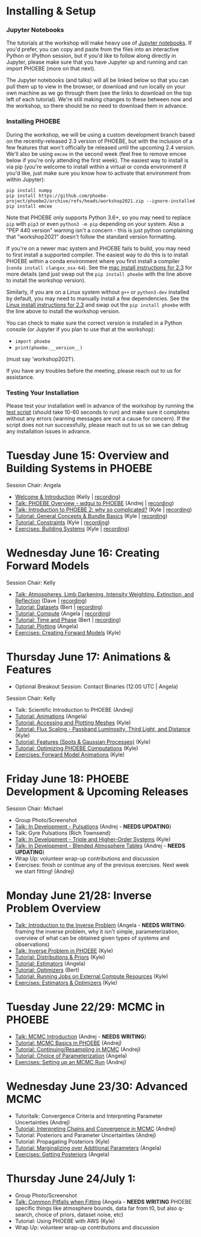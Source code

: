 # Installing & Setup

### Jupyter Notebooks

The tutorials at the workshop will make heavy use of [Jupyter notebooks](https://jupyter.org/install).  If you'd prefer, you can copy and paste from the files into an interactive Python or IPython session, but if you'd like to follow along directly in Jupyter, please make sure that you have Jupyter up and running and can import PHOEBE (more on that next).

The Jupyter notebooks (and talks) will all be linked below so that you can pull them up to view in the browser, or download and run locally on your own machine as we go through them (see the links to download on the top left of each tutorial).  We're still making changes to these between now and the workshop, so there should be no need to download them in advance.

### Installing PHOEBE

During the workshop, we will be using a custom development branch based on the recently-released 2.3 version of PHOEBE, but with the inclusion of a few features that won't officially be released until the upcoming 2.4 version.  We'll also be using `emcee` in the second week (feel free to remove emcee below if you're only attending the first week).  The easiest way to install is via pip (you're welcome to install within a virtual or conda environment if you'd like, just make sure you know how to activate that environment from within Jupyter):

```
pip install numpy
pip install https://github.com/phoebe-project/phoebe2/archive/refs/heads/workshop2021.zip --ignore-installed
pip install emcee
```

Note that PHOEBE only supports Python 3.6+, so you may need to replace `pip` with `pip3` or even `python3 -m pip` depending on your system.  Also a "PEP 440 version" warning isn't a concern - this is just python complaining that "workshop2021" doesn't follow the standard version formatting.

If you're on a newer mac system and PHOEBE fails to build, you may need to first install a supported compiler.  The easiest way to do this is to install PHOEBE within a conda environment where you first install a compiler (`conda install clangxx_osx-64`).  See the [mac install instructions for 2.3](http://phoebe-project.org/install/latest/mac/auto) for more details (and just swap out the `pip install phoebe` with the line above to install the workshop version).

Similarly, if you are on a Linux system without `g++` or `python3-dev` installed by default, you may need to manually install a few dependencies.  See the [Linux install instructions for 2.3](http://phoebe-project.org/install/latest/linux/auto) and swap out the `pip install phoebe` with the line above to install the workshop version.

You can check to make sure the correct version is installed in a Python console (or Jupyter if you plan to use that at the workshop):

* `import phoebe`
* `print(phoebe.__version__)`

(must say 'workshop2021').

If you have any troubles before the meeting, please reach out to us for assistance.


### Testing Your Installation

Please test your installation well in advance of the workshop by running the [test script](https://raw.githubusercontent.com/phoebe-project/phoebe2-workshop/2021june/test_install.py) (should take 10-60 seconds to run) and make sure it completes without any errors (warning messages are not a cause for concern).  If the script does not run successfully, please reach out to us so we can debug any installation issues in advance.

# Tuesday June 15: Overview and Building Systems in PHOEBE

Session Chair: Angela

* [Welcome & Introduction](https://docs.google.com/presentation/d/e/2PACX-1vTPiLVRPAUJnrSyNgqpWXbuQduLDqp36RP6inq5-QdtYA0nnLTjsQN1FuyhVIgvW9fHkiz_FAEpNrjp/pub?start=false&loop=false&delayms=3000) (Kelly | [recording](http://phoebe-project.org/static/workshops/2021june/2021.06.15.01_welcome.mp4))
* [Talk: PHOEBE Overview - wdgui to PHOEBE](https://docs.google.com/presentation/d/e/2PACX-1vTeR0gdxhuHt7-rEQMK5SEM3bGETEF-ItWQHsvmr8cwt1bNqJuMflTABL8vvV6jrNEdPqRaIpL8-TiJ/pub?start=false&loop=false&delayms=3000) (Andrej | [recording](http://phoebe-project.org/static/workshops/2021june/2021.06.15.02_overview.mp4))
* [Talk: Introduction to PHOEBE 2: why so complicated?](https://docs.google.com/presentation/d/e/2PACX-1vTdjGepiD4v0VvAv8DQsed_uCQ4SMYPqfUtCLzvR92PKjnSSeTZ9qWuZpVbzdNxWBE445BwigEg9Tv7/pub?start=false&loop=false&delayms=3000) (Kyle | [recording](http://phoebe-project.org/static/workshops/2021june/2021.06.15.03_intro.mp4))
* [Tutorial: General Concepts & Bundle Basics](./Tutorial_01_bundle_basics.ipynb) (Kyle | [recording](http://phoebe-project.org/static/workshops/2021june/2021.06.15.04_general_concepts.mp4))
* [Tutorial: Constraints](./Tutorial_02_constraints.ipynb) (Kyle | [recording](http://phoebe-project.org/static/workshops/2021june/2021.06.15.05_constraints.mp4))
* [Exercises: Building Systems](./Exercises_01_building_systems.ipynb) (Kyle | [recording](http://phoebe-project.org/static/workshops/2021june/2021.06.15.06_exercises.mp4))


# Wednesday June 16: Creating Forward Models

Session Chair: Kelly

* [Talk: Atmospheres, Limb Darkening, Intensity Weighting, Extinction, and Reflection](https://docs.google.com/presentation/d/e/2PACX-1vSrILRxT1eygipBOurKZ2trffr5KQBRbK3y1TxY0-oydV1t4SaoZAWvDLZfUCc4iIZDzaHhlkVW8meM/pub?start=false&loop=false&delayms=3000) (Dave | [recording](http://phoebe-project.org/static/workshops/2021june/2021.06.16.01_atm_ld_extinction.mp4))
* [Tutorial: Datasets](./Tutorial_03_datasets.ipynb) (Bert | [recording](http://phoebe-project.org/static/workshops/2021june/2021.06.16.02_datasets.mp4))
* [Tutorial: Compute](./Tutorial_04_compute.ipynb) (Angela | [recording](http://phoebe-project.org/static/workshops/2021june/2021.06.16.03_compute.mp4))
* [Tutorial: Time and Phase](./Tutorial_04b_time_and_phase.ipynb) (Bert | [recording](http://phoebe-project.org/static/workshops/2021june/2021.06.16.05_time_phase.mp4))
* [Tutorial: Plotting](./Tutorial_05_plotting.ipynb) (Angela)
* [Exercises: Creating Forward Models](./Exercises_02_forward_models.ipynb) (Kyle)


# Thursday June 17: Animations & Features

* Optional Breakout Session: Contact Binaries (12:00 UTC | Angela)

Session Chair: Kelly

* Talk: Scientific Introduction to PHOEBE (Andrej)
* [Tutorial: Animations](./Tutorial_05b_animations.ipynb) (Angela)
* [Tutorial: Accessing and Plotting Meshes](./Tutorial_05c_meshes.ipynb) (Kyle)
* [Tutorial: Flux Scaling - Passband Luminosity, Third Light, and Distance](./Tutorial_pblum_l3_distance.ipynb) (Kyle)
* [Tutorial: Features (Spots & Gaussian Processes)](./Tutorial_06_features.ipynb) (Kyle)
* [Tutorial: Optimizing PHOEBE Computations](./Tutorial_optimizing_computations.ipynb) (Kyle)
* [Exercises: Forward Model Animations](./Exercises_03_animations.ipynb) (Kyle)



# Friday June 18: PHOEBE Development & Upcoming Releases

Session Chair: Michael

* Group Photo/Screenshot
* [Talk: In Development - Pulsations](https://docs.google.com/presentation/d/e/2PACX-1vR13F6t5UqxxLntwHs5_sVo8YW-xzRlq2BOm08KxRMYAETPqH8qHsmL6M8BvNNTXEzStFYcvKF-IjK5/pub?start=false&loop=false&delayms=3000) (Andrej - **NEEDS UPDATING**)
* Talk: Gyre Pulsations (Rich Townsend)
* [Talk: In Development - Triple and Higher-Order Systems](https://docs.google.com/presentation/d/e/2PACX-1vSk1awjZ-mrvsSOQunNYikwGr6PjdAseIhPEnh84ABExkgAvAzZ1QF2WEMVIr04IMYPQYwEoPGDjir2/pub?start=false&loop=false&delayms=3000) (Kyle)
* [Talk: In Development - Blended Atmosphere Tables](https://docs.google.com/presentation/d/e/2PACX-1vRMJxgdwwWs-IF1OY9ligGgNVul2z1Kk_GjRgH9-hFpkN8gJqtFcQUG4D3wzrsN998pvqt4bMNTtrfB/pub?start=false&loop=false&delayms=3000) (Andrej - **NEEDS UPDATING**)
* Wrap Up: volunteer wrap-up contributions and discussion
* Exercises: finish or continue any of the previous exercises.  Next week we start fitting! (Andrej)


# Monday June 21/28: Inverse Problem Overview
* [Talk: Introduction to the Inverse Problem](https://docs.google.com/presentation/d/e/2PACX-1vTtiioAwAllKi9rycyklKPGbbji2cS9sf2wp9nvkccKtb7T_RaYHL7ByFUXy8fhvaM7MlOLi2eCYdtV/pub?start=false&loop=false&delayms=3000) (Angela - **NEEDS WRITING**: framing the inverse problem, why it isn't simple, parameterization, overview of what can be obtained given types of systems and observations)
* [Talk: Inverse Problem in PHOEBE](https://docs.google.com/presentation/d/e/2PACX-1vQsVUENU9QuQSFu2f5qvfJy9HJfgn3EqodG1nxuHXR4gukbt5J39aXmI8XDXo40RMJ93omsTix826z5/pub?start=false&loop=false&delayms=3000) (Kyle)
* [Tutorial: Distributions & Priors](./Tutorial_07_distributions.ipynb) (Kyle)
* [Tutorial: Estimators](./Tutorial_08a_estimators.ipynb) (Angela)
* [Tutorial: Optimizers](./Tutorial_08b_optimizers.ipynb) (Bert)
* [Tutorial: Running Jobs on External Compute Resources](./Tutorial_09_server.ipynb) (Kyle)
* [Exercises: Estimators & Optimizers](./Exercises_05_estimators_optimizers.ipynb) (Kyle)

# Tuesday June 22/29: MCMC in PHOEBE
* [Talk: MCMC Introduction](https://docs.google.com/presentation/d/e/2PACX-1vTJlHTQlJFSTIcGhvfQHoNWOS8q6xlOVFX3uYOytQxvJKwePgg0m5mWbXA20WvtH0YlOhniKeM6-U2l/pub?start=false&loop=false&delayms=3000) (Andrej - **NEEDS WRITING**)
* [Tutorial: MCMC Basics in PHOEBE](./Tutorial_10_mcmc.ipynb) (Andrej)
* [Tutorial: Continuing/Resampling in MCMC](./Tutorial_11_mcmc_continued.ipynb) (Andrej)
* [Tutorial: Choice of Parameterization](./Tutorial_parametrization.ipynb) (Angela)
* [Exercises: Setting up an MCMC Run](./Exercises_06_mcmc.ipynb) (Andrej)

# Wednesday June 23/30: Advanced MCMC
* Tutoritalk: Convergence Criteria and Interpreting Parameter Uncertainties (Andrej)
* [Tutorial: Interpreting Chains and Convergence in MCMC](./Tutorial_12_convergence.ipynb) (Andrej)
* Tutorial: Posteriors and Parameter Uncertainties (Andrej)
* Tutorial: Propagating Posteriors (Kyle)
* [Tutorial: Marginalizing over Additional Parameters](./Tutorial_marginalization.ipynb) (Angela)
* [Exercises: Getting Posteriors](./Exercises_07_posteriors.ipynb) (Angela)

# Thursday June 24/July 1:
* Group Photo/Screenshot
* [Talk: Common Pitfalls when Fitting](https://docs.google.com/presentation/d/e/2PACX-1vQ7tNOfVPpBuOn49D0jChGsKALZpgCbYUHGRYVbO4EV8kYo_eQbIaOwzOu7pDP0-5A7bjrsxvUphKIk/pub?start=false&loop=false&delayms=3000) (Angela - **NEEDS WRITING** PHOEBE specific things like atmosphere bounds, data far from t0, but also q-search, choice of priors, dataset noise, etc)
* Tutorial: Using PHOEBE with AWS (Kyle)
* Wrap Up: volunteer wrap-up contributions and discussion
